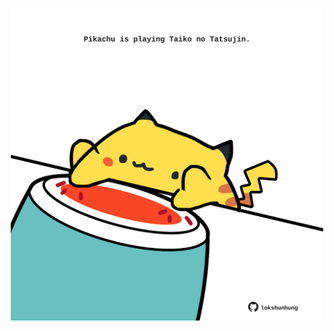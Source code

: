 <!-- built at 01/05/2025, 08:00:32 UTC -->
<p align="center">
  <img width="500" height="500" src="./ReadmeImage.svg">
</p>
